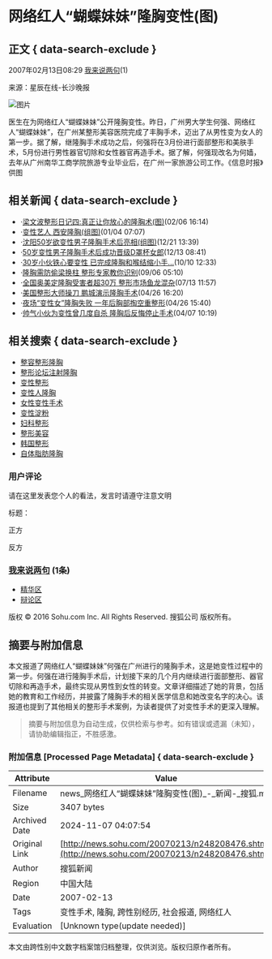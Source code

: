# 网络红人“蝴蝶妹妹”隆胸变性(图)

## 正文 { data-search-exclude }


2007年02月13日08:29  [我来说两句](https://comment2.news.sohu.com/viewcomments.action?id=248208476)(1)

来源：星辰在线-长沙晚报

![图片](https://photocdn.sohu.com/20070213/Img248208477.jpg)

医生在为网络红人“蝴蝶妹妹”公开隆胸变性。昨日，广州男大学生何强、网络红人“蝴蝶妹妹”，在广州某整形美容医院完成了丰胸手术，迈出了从男性变为女人的第一步。据了解，继隆胸手术成功之后，何强将在3月份进行面部整形和美肤手术，5月份进行男性器官切除和女性器官再造手术。据了解，何强现改名为何嫱，去年从广州南华工商学院旅游专业毕业后，在广州一家旅游公司工作。《信息时报》供图

## 相关新闻 { data-search-exclude }

-   ·[梁文波整形日记四:真正让你放心的隆胸术(图)](https://news.sohu.com/20070206/n248081471.shtml)(02/06 16:14)
-   ·[变性艺人 西安隆胸(组图)](https://news.sohu.com/20070104/n247408432.shtml)(01/04 07:07)
-   ·[沈阳50岁欲变性男子隆胸手术后亮相(组图)](https://news.sohu.com/20061221/n247182319.shtml)(12/21 13:39)
-   ·[50岁变性男子隆胸手术后成功晋级D罩杯女郎](https://news.sohu.com/20061213/n247004305.shtml)(12/13 08:41)
-   ·[30岁小伙铁心要变性 已完成隆胸和喉结缩小手...](https://news.sohu.com/20061010/n245712585.shtml)(10/10 12:33)
-   ·[隆胸需防偷梁换柱 整形专家教你识别](https://news.sohu.com/20060906/n245182045.shtml)(09/06 05:10)
-   ·[全国奥美定隆胸受害者超30万 整形市场鱼龙混杂](https://news.sohu.com/20060713/n244241264.shtml)(07/13 11:57)
-   ·[美国整形大师操刀 鹏城演示隆胸手术](https://news.sohu.com/20060426/n243014238.shtml)(04/26 16:20)
-   ·[夜场“变性女”隆胸失败 一年后胸部掏空重整形](https://news.sohu.com/20060426/n243012982.shtml)(04/26 15:40)
-   ·[帅气小伙为变性曾几度自杀 隆胸后反悔停止手术](https://news.sohu.com/20060407/n242682416.shtml)(04/07 10:19)

## 相关搜索 { data-search-exclude }

-   [整容整形隆胸](https://www.sogou.com/web?query=整容整形隆胸&pid=02021103)
-   [整形论坛注射隆胸](https://www.sogou.com/web?query=整形论坛注射隆胸&pid=02021103)
-   [变性整形](https://www.sogou.com/web?query=变性整形&pid=02021103)
-   [变性人隆胸](https://www.sogou.com/web?query=变性人隆胸&pid=02021103)
-   [女性变性手术](https://www.sogou.com/web?query=女性变性手术&pid=02021103)
-   [变性淀粉](https://www.sogou.com/web?query=变性淀粉&pid=02021103)
-   [妇科整形](https://www.sogou.com/web?query=妇科整形&pid=02021103)
-   [整形美容](https://www.sogou.com/web?query=整形美容&pid=02021103)
-   [韩国整形](https://www.sogou.com/web?query=韩国整形&pid=02021103)
-   [自体脂肪隆胸](https://www.sogou.com/web?query=自体脂肪隆胸&pid=02021103)

### 用户评论
请在这里发表您个人的看法，发言时请遵守注意文明

标题：

正方

反方

### [我来说两句](https://comment2.news.sohu.com/viewcomments.action?id=248208476) (1条)

-   [精华区](https://comment2.news.sohu.com/viewelites.action?id=248208476)
-   [辩论区](https://comment2.news.sohu.com/viewdebates.action?id=248208476) 

版权 © 2016 Sohu.com Inc. All Rights Reserved. 搜狐公司 版权所有。

## 摘要与附加信息

<!-- tcd_abstract -->
本文报道了网络红人“蝴蝶妹妹”何强在广州进行的隆胸手术，这是她变性过程中的第一步。何强在进行隆胸手术后，计划接下来的几个月内继续进行面部整形、器官切除和再造手术，最终实现从男性到女性的转变。文章详细描述了她的背景，包括她的教育和工作经历，并披露了隆胸手术的相关医学信息和她改变名字的决心。该报道也提到了其他相关的整形手术案例，为读者提供了对变性手术的更深入理解。
<!-- tcd_abstract_end -->

> 摘要与附加信息为自动生成，仅供检索与参考。如有错误或遗漏（未知），请协助编辑指正，不胜感激。

### 附加信息 [Processed Page Metadata] { data-search-exclude }

| Attribute       | Value                                  |
|-----------------|----------------------------------------|
| Filename        | news_网络红人“蝴蝶妹妹”隆胸变性(图)_-_新闻-_搜狐.md                             |
| Size            | 3407 bytes                           |
| Archived Date   | 2024-11-07 04:07:54                             |
| Original Link   | [http://news.sohu.com/20070213/n248208476.shtml](http://news.sohu.com/20070213/n248208476.shtml)                       |
| Author          | 搜狐新闻                               |
| Region          | 中国大陆                               |
| Date            | 2007-02-13                                 |
| Tags            | 变性手术, 隆胸, 跨性别经历, 社会报道, 网络红人                                 |
| Evaluation            | [Unknown type(update needed)]                                 |
<!-- tcd_table_end -->

本文由跨性别中文数字档案馆归档整理，仅供浏览。版权归原作者所有。
